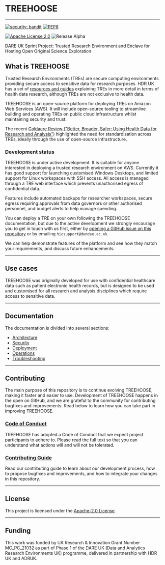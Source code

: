 # TREEHOOSE

---

[![security: bandit](https://img.shields.io/badge/security-bandit-yellow.svg)](https://github.com/PyCQA/bandit)
[![PEP8](https://img.shields.io/badge/code%20style-pep8-orange.svg)](https://www.python.org/dev/peps/pep-0008/)

[![Apache License 2.0](https://badgen.net/badge/license/Apache%20License%202.0/blue)](./LICENSE)
![Release Alpha](https://badgen.net/badge/release/Alpha/orange)

DARE UK Sprint Project: Trusted Research Environment and Enclave for Hosting
Open Original Science Exploration

## What is TREEHOOSE

Trusted Research Environments (TREs) are secure computing environments providing
secure access to sensitive data for research purposes. HDR UK has a set of
[resources and guides](https://www.hdruk.ac.uk/access-to-health-data/trusted-research-environments/)
explaining TREs in more detail in terms of health data research, although TREs
are not exclusive to health data.

TREEHOOSE is an open-source platform for deploying TREs on Amazon Web Services
(AWS). It will include open-source tooling to streamline building and operating
TREs on public cloud infrastructure whilst maintaining security and trust.

The recent
[Goldacre Review ("Better, Broader, Safer: Using Health Data for Research and Analysis")](https://www.goldacrereview.org/)
highlighted the need for standardisation across TREs, ideally through the use of
open-source infrastructure.

### Development status

TREEHOOSE is under active development. It is suitable for anyone interested in
deploying a trusted research environment on AWS. Currently it has good support
for launching customised Windows Desktops, and limited support for Linux
workspaces with SSH access. All access is managed through a TRE web interface
which prevents unauthorised egress of confidential data.

Features include automated backups for researcher workspaces, secure egress
requiring approvals from data governors or other authorised personnel, and
budget alerts to help manage spending.

You can deploy a TRE on your own following the TREEHOOSE documentation, but due
to the active development we strongly encourage you to get in touch with us
first, either by
[opening a GitHub issue on this repository](https://github.com/HicResearch/TREEHOOSE/issues)
or by emailing `hicsupport@dundee.ac.uk`.

We can help demonstrate features of the platform and see how they match your requirements,
and discuss future enhancements.

---

## Use cases

TREEHOOSE was originally developed for use with confidential healthcare data
such as patient electronic health records, but is designed to be used and
customised for all research and analysis disciplines which require access to
sensitive data.

---

## Documentation

The documentation is divided into several sections:

- [Architecture](./doc/architecture/README.md)
- [Security](./doc/security/SecurityControls.md)
- [Deployment](./doc/deployment/README.md)
- [Operations](./doc/operations/README.md)
- [Troubleshooting](./doc/troubleshooting/TroubleshootingRunbook.md)

---

## Contributing

The main purpose of this repository is to continue evolving TREEHOOSE, making it
faster and easier to use. Development of TREEHOOSE happens in the open on
GitHub, and we are grateful to the community for contributing bugfixes and
improvements. Read below to learn how you can take part in improving TREEHOOSE.

### [Code of Conduct](CODE_OF_CONDUCT.md)

TREEHOOSE has adopted a Code of Conduct that we expect project participants to
adhere to. Please read the full text so that you can understand what actions
will and will not be tolerated.

### [Contributing Guide](CONTRIBUTING.md)

Read our contributing guide to learn about our development process, how to
propose bugfixes and improvements, and how to integrate your changes in this
repository.

---

## License

This project is licensed under the [Apache-2.0 License](./LICENSE).

---

## Funding

This work was funded by UK Research & Innovation Grant Number MC_PC_21032 as
part of Phase 1 of the DARE UK (Data and Analytics Research Environments UK)
programme, delivered in partnership with HDR UK and ADRUK.

